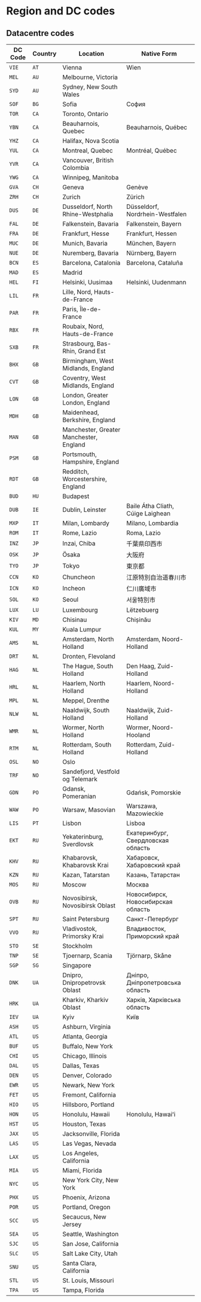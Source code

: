 # Region and DC codes
## Datacentre codes
| DC Code | Country | Location | Native Form |
| ------- | ------- | -------- | ----------- |
| `VIE` | `AT` | Vienna | Wien |
| `MEL` | `AU` | Melbourne, Victoria | |
| `SYD` | `AU` | Sydney, New South Wales | |
| `SOF` | `BG` | Sofia | София |
| `TOR` | `CA` | Toronto, Ontario | |
| `YBN` | `CA` | Beauharnois, Quebec | Beauharnois, Québec |
| `YHZ` | `CA` | Halifax, Nova Scotia | |
| `YUL` | `CA` | Montreal, Quebec | Montréal, Québec |
| `YVR` | `CA` | Vancouver, British Colombia | |
| `YWG` | `CA` | Winnipeg, Manitoba | |
| `GVA` | `CH` | Geneva | Genève |
| `ZRH` | `CH` | Zurich | Zürich |
| `DUS` | `DE` | Dusseldorf, North Rhine-Westphalia | Düsseldorf, Nordrhein-Westfalen |
| `FAL` | `DE` | Falkenstein, Bavaria | Falkenstein, Bayern |
| `FRA` | `DE` | Frankfurt, Hesse | Frankfurt, Hessen |
| `MUC` | `DE` | Munich, Bavaria | München, Bayern |
| `NUE` | `DE` | Nuremberg, Bavaria | Nürnberg, Bayern |
| `BCN` | `ES` | Barcelona, Catalonia | Barcelona, Cataluña |
| `MAD` | `ES` | Madrid | |
| `HEL` | `FI` | Helsinki, Uusimaa | Helsinki, Uudenmann |
| `LIL` | `FR` | Lille, Nord, Hauts-de-France | |
| `PAR` | `FR` | Paris, Île-de-France | |
| `RBX` | `FR` | Roubaix, Nord, Hauts-de-France | |
| `SXB` | `FR` | Strasbourg, Bas-Rhin, Grand Est | |
| `BHX` | `GB` | Birmingham, West Midlands, England | |
| `CVT` | `GB` | Coventry, West Midlands, England | |
| `LON` | `GB` | London, Greater London, England | |
| `MDH` | `GB` | Maidenhead, Berkshire, England | |
| `MAN` | `GB` | Manchester, Greater Manchester, England | |
| `PSM` | `GB` | Portsmouth, Hampshire, England | |
| `RDT` | `GB` | Redditch, Worcestershire, England | |
| `BUD` | `HU` | Budapest | |
| `DUB` | `IE` | Dublin, Leinster | Baile Átha Cliath, Cúige Laighean |
| `MXP` | `IT` | Milan, Lombardy | Milano, Lombardia |
| `ROM` | `IT` | Rome, Lazio | Roma, Lazio |
| `INZ` | `JP` | Inzai, Chiba | 千葉県印西市 |
| `OSK` | `JP` | Ösaka | 大阪府 |
| `TYO` | `JP` | Tokyo | 東京都 |
| `CCN` | `KO` | Chuncheon | 江原特別自治道春川市 |
| `ICN` | `KO` | Incheon | 仁川廣域市 |
| `SOL` | `KO` | Seoul | 서울特別市 |
| `LUX` | `LU` | Luxembourg | Lëtzebuerg |
| `KIV` | `MD` | Chisinau | Chișinău |
| `KUL` | `MY` | Kuala Lumpur | |
| `AMS` | `NL` | Amsterdam, North Holland | Amsterdam, Noord-Holland |
| `DRT` | `NL` | Dronten, Flevoland | |
| `HAG` | `NL` | The Hague, South Holland | Den Haag, Zuid-Holland |
| `HRL` | `NL` | Haarlem, North Holland | Haarlem, Noord-Holland |
| `MPL` | `NL` | Meppel, Drenthe | |
| `NLW` | `NL` | Naaldwijk, South Holland | Naaldwijk, Zuid-Holland |
| `WMR` | `NL` | Wormer, North Holland | Wormer, Noord-Hooland |
| `RTM` | `NL` | Rotterdam, South Holland | Rotterdam, Zuid-Holland |
| `OSL` | `NO` | Oslo | |
| `TRF` | `NO` | Sandefjord, Vestfold og Telemark | |
| `GDN` | `PO` | Gdansk, Pomeranian | Gdańsk, Pomorskie |
| `WAW` | `PO` | Warsaw, Masovian | Warszawa, Mazowieckie |
| `LIS` | `PT` | Lisbon | Lisboa |
| `EKT` | `RU` | Yekaterinburg, Sverdlovsk | Екатеринбург, Свердловская область |
| `KHV` | `RU` | Khabarovsk, Khabarovsk Krai | Хабаровск, Хабаровский край |
| `KZN` | `RU` | Kazan, Tatarstan | Казань, Татарстан |
| `MOS` | `RU` | Moscow | Москва |
| `OVB` | `RU` | Novosibirsk, Novosibirsk Oblast | Новосибирск, Новосибирская область |
| `SPT` | `RU` | Saint Petersburg | Санкт-Петербург |
| `VVO` | `RU` | Vladivostok, Primorsky Krai | Владивосток, Приморский край |
| `STO` | `SE` | Stockholm | |
| `TNP` | `SE` | Tjoernarp, Scania | Tjörnarp, Skåne |
| `SGP` | `SG` | Singapore | |
| `DNK` | `UA` | Dnipro, Dnipropetrovsk Oblast | Дніпро, Дніпропетровська область |
| `HRK` | `UA` | Kharkiv, Kharkiv Oblast | Харків, Харківська область |
| `IEV` | `UA` | Kyiv | Київ |
| `ASH` | `US` | Ashburn, Virginia | |
| `ATL` | `US` | Atlanta, Georgia | |
| `BUF` | `US` | Buffalo, New York | |
| `CHI` | `US` | Chicago, Illinois | |
| `DAL` | `US` | Dallas, Texas | |
| `DEN` | `US` | Denver, Colorado | |
| `EWR` | `US` | Newark, New York | |
| `FET` | `US` | Fremont, California | |
| `HIO` | `US` | Hillsboro, Portland | |
| `HON` | `US` | Honolulu, Hawaii | Honolulu, Hawaiʻi |
| `HST` | `US` | Houston, Texas | |
| `JAX` | `US` | Jacksonville, Florida | |
| `LAS` | `US` | Las Vegas, Nevada | |
| `LAX` | `US` | Los Angeles, California | |
| `MIA` | `US` | Miami, Florida | |
| `NYC` | `US` | New York City, New York | |
| `PHX` | `US` | Phoenix, Arizona | |
| `POR` | `US` | Portland, Oregon | |
| `SCC` | `US` | Secaucus, New Jersey | |
| `SEA` | `US` | Seattle, Washington | |
| `SJC` | `US` | San Jose, California | |
| `SLC` | `US` | Salt Lake City, Utah | |
| `SNU` | `US` | Santa Clara, California | |
| `STL` | `US` | St. Louis, Missouri | |
| `TPA` | `US` | Tampa, Florida | |